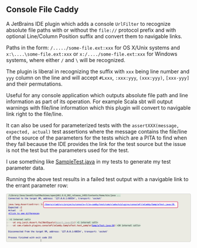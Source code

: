 ## Console File Caddy

A JetBrains IDE plugin which adds a console `UrlFilter` to recognize absolute file paths with or
without the `file://` protocol prefix and with optional Line/Column Position suffix and convert
them to navigable links.

Paths in the form: `/...../some-file.ext:xxx` for OS X/Unix systems and
`x:\....\some-file.ext:xxx` or `x:/..../some-file.ext:xxx` for Windows systems, where either `/`
and `\` will be recognized.

The plugin is liberal in recognizing the suffix with `xxx` being line number and `yyy` column on
the line and will accept `#Lxxx`, `:xxx:yyy`, `(xxx:yyy)`, `[xxx-yyy]` and their permutations.

Useful for any console application which outputs absolute file path and line information as part
of its operation. For example Scala sbt will output warnings with file/line information which
this plugin will convert to navigable link right to the file/line.

It can also be used for parameterized tests with the `assertXXX(message, expected, actual)` test
assertions where the message contains the file/line of the source of the parameters for the
tests which are a PITA to find when they fail because the IDE provides the link for the test
source but the issue is not the test but the parameters used for the test.

I use something like
[SampleTest.java](test/com/vladsch/plugins/consoleFileCaddy/SampleTest.java) in my tests to
generate my test parameter data.

Running the above test results in a failed test output with a navigable link to the errant
parameter row:

![ScreenShot_TestResults](assets/images/ScreenShot_TestResults.png)

